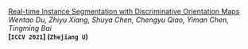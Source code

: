 [Real-time Instance Segmentation with Discriminative Orientation Maps](https://arxiv.org/pdf/2106.12204.pdf)  
*Wentao Du, Zhiyu Xiang, Shuya Chen, Chengyu Qiao, Yiman Chen, Tingming Bai*  
**[`ICCV 2021`] (`Zhejiang U`)**